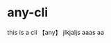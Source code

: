 <!--
 * @Author: zhangzheng
 * @Date: 2021-10-14 10:05:40
 * @LastEditors: zhangzheng
 * @LastEditTime: 2021-10-18 10:20:25
 * @Descripttion: 
-->
# any-cli
this is a cli 【any】
jlkjaljs
aaas
aa

